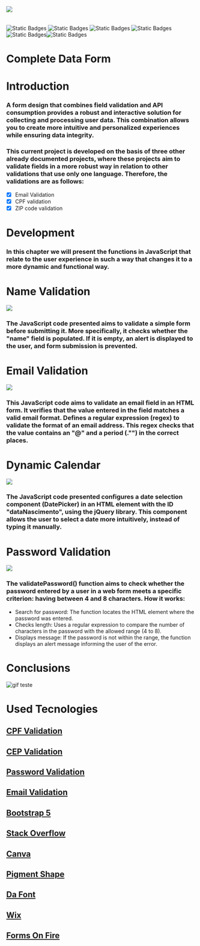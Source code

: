 <img src="imagens/img introduction.png" style="margin-bottom: 20px;">

<img alt="Static Badges" src="https://img.shields.io/badge/version-1.1-blue"> <img alt="Static Badges" src="https://img.shields.io/badge/JS--green"> <img alt="Static Badges" src="https://img.shields.io/badge/CSS--green"> <img alt="Static Badges" src="https://img.shields.io/badge/HTML--green"> <img alt="Static Badges" src="https://img.shields.io/badge/English--purple"><img alt="Static Badges" src="https://img.shields.io/badge/BootStrap-5.0-blue">

# Complete Data Form

# Introduction

### A form design that combines field validation and API consumption provides a robust and interactive solution for collecting and processing user data. This combination allows you to create more intuitive and personalized experiences while ensuring data integrity.

### This current project is developed on the basis of three other already documented projects, where these projects aim to validate fields in a more robust way in relation to other validations that use only one language. Therefore, the validations are as follows:
 - [x] Email Validation
 - [x] CPF validation
 - [x] ZIP code validation

# Development

### In this chapter we will present the functions in JavaScript that relate to the user experience in such a way that changes it to a more dynamic and functional way.


# Name Validation 

<img src="imagens/img2.png">

### The JavaScript code presented aims to validate a simple form before submitting it. More specifically, it checks whether the "name" field is populated. If it is empty, an alert is displayed to the user, and form submission is prevented.

# Email Validation

<img src="imagens/img3.png">

### This JavaScript code aims to validate an email field in an HTML form. It verifies that the value entered in the field matches a valid email format. Defines a regular expression (regex) to validate the format of an email address. This regex checks that the value contains an "@" and a period (."") in the correct places.

# Dynamic Calendar

<img src="imagens/img4.png">

### The JavaScript code presented configures a date selection component (DatePicker) in an HTML element with the ID "dataNascimento", using the jQuery library. This component allows the user to select a date more intuitively, instead of typing it manually.

# Password Validation

<img src="imagens/img5.png">

### The validatePassword() function aims to check whether the password entered by a user in a web form meets a specific criterion: having between 4 and 8 characters. How it works:

 - Search for password: The function locates the HTML element where the password was entered.
 - Checks length: Uses a regular expression to compare the number of characters in the password with the allowed range (4 to 8).
 - Displays message: If the password is not within the range, the function displays an alert message informing the user of the error.

# Conclusions

![gif teste](gifs/gravação%20teste.gif)


# Used Tecnologies

## [CPF Validation](https://github.com/VictorEvangelista2/Validacao_de_CPF)
## [CEP Validation](https://github.com/VictorEvangelista2/form-CadEndereco)
## [Password Validation](https://github.com/VictorEvangelista2/Validacao_de_Cadastro)
## [Email Validation](https://github.com/VictorEvangelista2/Validacao_de_Cadastro)
## [Bootstrap 5](https://getbootstrap.com/docs/5.0/getting-started/introduction/)
## [Stack Overflow](https://stackoverflow.com/questions/67527490/integrating-bootstrap-theme-into-current-shopify-theme?rq=1)
## [Canva](https://www.canva.com/)
## [Pigment Shape](https://pigment.shapefactory.co/?a=301E54&b=F4494F)
## [Da Font](https://www.dafont.com/pt/theme.php?cat=501&page=6)
## [Wix](https://manage.wix.com/account/websites?referralAdditionalInfo=Route)
## [Forms On Fire](https://www.formsonfire.com/)